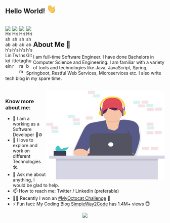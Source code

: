 ## Hello World! <img src="https://raw.githubusercontent.com/h4rishabh/h4rishabh/master/images/waving.gif" width="30px"></h2>
<br />
<a href="https://www.linkedin.com/in/hrishabh-kumar/">
  <img align="left" alt="Hrishabh's Linkdein" width="22px" src="https://cdn.jsdelivr.net/npm/simple-icons@v3/icons/linkedin.svg" />
</a>
<a href="https://twitter.com/h4rishabh">
  <img align="left" alt="Hrishabh's Twitter" width="22px" src="https://cdn.jsdelivr.net/npm/simple-icons@v3/icons/twitter.svg" />
</a>
<a href="https://instagram.com/h4rishabh/">
  <img align="left" alt="Hrishabh's Instagram" width="22px" src="https://cdn.jsdelivr.net/npm/simple-icons@v3/icons/instagram.svg" />
</a>
 <a href="https://github.com/h4rishabh">
  <img align="left" alt="Hrishabh's Github" width="22px" src="https://cdn.jsdelivr.net/npm/simple-icons@v3/icons/github.svg" />
</a>
<!--<a href="https://t.me/h4rishabh">
  <img align="left" alt="Hrishabh's Telegram" width="22px" src="https://cdn.jsdelivr.net/npm/simple-icons@v3/icons/telegram.svg" />
</a>
<a href="https://www.facebook.com/hrishabh.bajaj1/">
  <img align="left" alt="Hrishabh's Facebook" width="22px" src="https://cdn.jsdelivr.net/npm/simple-icons@v3/icons/facebook.svg" />
</a> -->
<!-- <a href="https://www.hackerrank.com/hrishabh0007/">
  <img align="left" alt="Hrishabh's Hackerrank" width="22px" src="https://cdn.jsdelivr.net/npm/simple-icons@v3/icons/hackerrank.svg" />
</a>-->

<br />

## About Me  🧐
I am full-time Software Engineer. I have done Bachelors in Computer Science and Engineering. I am familiar with a variety of tools and technologies like Java, JavaScript, Spring, Springboot, Restful Web Services, Microservices etc. I also write tech blog in my spare time. 

<br />

<img align="right" height="280" width="375" alt="GIF" src="https://raw.githubusercontent.com/h4rishabh/h4rishabh/master/images/Main-Image.jpg" />


### Know more about me:

- 🌱 I am a working as a Software Developer 🐞⚙
- 🚀 I love to explore and work on different Technologies 🛠.
- 💬 Ask me about anything, I would be glad to help.
- 📫 How to reach me: Twitter / LinkedIn (preferable)
- 👨‍🎨 Recently I won an <a href ="https://twitter.com/GitHubEducation/status/1286753167519166469?s=20">#MyOctocat Challenge</a> 💫
- ⚡ Fun fact: My Coding Blog <a href = "https://www.simpleway2code.me/">SimpleWay2Code</a> has 1.4M+ views 😇

<p align="center"><img width="50%" src="https://github-readme-stats.vercel.app/api?username=h4rishabh&show_icons=true" /></p>

<!-- <img align="center" src="https://github-readme-stats.vercel.app/api/top-langs/?username=h4rishabh&theme=radical&hide_langs_below=1" /> -->
